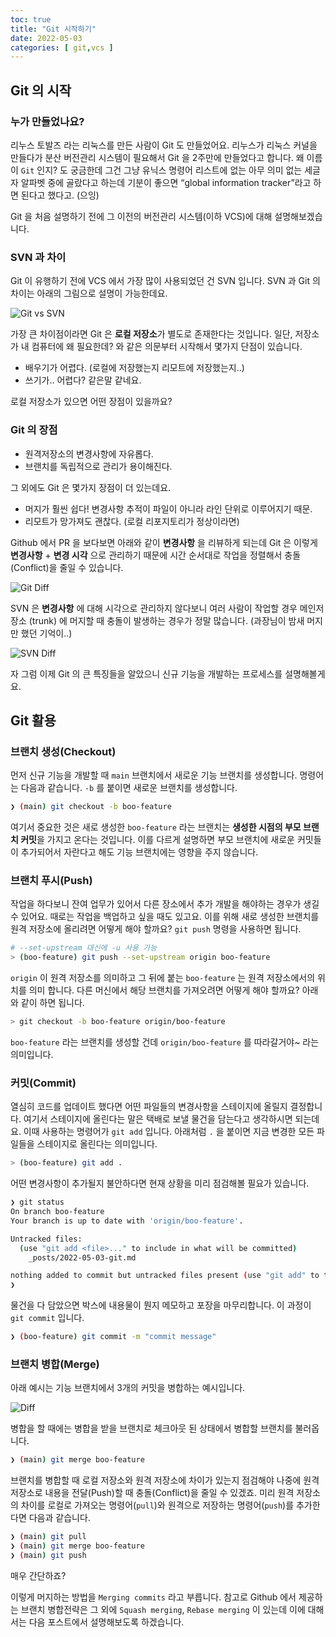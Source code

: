 ```yaml
---
toc: true
title: "Git 시작하기"
date: 2022-05-03
categories: [ git,vcs ]
---
```


## Git 의 시작

### 누가 만들었나요?

리누스 토발즈 라는 리눅스를 만든 사람이 Git 도 만들었어요. 리누스가 리눅스 커널을 만들다가 분산 버전관리 시스템이 필요해서 Git 을 2주만에 만들었다고 합니다. 왜 이름이 `Git` 인지? 도 궁금한데 그건 그냥 유닉스 명령어 리스트에 없는 아무 의미 없는 세글자 알파벳 중에 골랐다고 하는데 기분이 좋으면 “global information tracker”라고 하면 된다고 했다고. (으잉)

Git 을 처음 설명하기 전에 그 이전의 버전관리 시스템(이하 VCS)에 대해 설명해보겠습니다.

### SVN 과 차이

Git 이 유행하기 전에 VCS 에서 가장 많이 사용되었던 건 SVN 입니다. SVN 과 Git 의 차이는 아래의 그림으로 설명이 가능한데요.

![Git vs SVN](https://raw.githubusercontent.com/urunimi/urunimi.github.io/master/_posts/2021-05-03/git-0.png)

가장 큰 차이점이라면 Git 은 **로컬 저장소**가 별도로 존재한다는 것입니다. 일단, 저장소가 내 컴퓨터에 왜 필요한데? 와 같은 의문부터 시작해서 몇가지 단점이 있습니다.

- 배우기가 어렵다. (로컬에 저장했는지 리모트에 저장했는지..)
- 쓰기가.. 어렵다? 같은말 같네요.

로컬 저장소가 있으면 어떤 장점이 있을까요?

### Git 의 장점

- 원격저장소의 변경사항에 자유롭다.
- 브랜치를 독립적으로 관리가 용이해진다.

그 외에도 Git 은 몇가지 장점이 더 있는데요.

- 머지가 훨씬 쉽다! 변경사항 추적이 파일이 아니라 라인 단위로 이루어지기 때문.
- 리모트가 망가져도 괜찮다. (로컬 리포지토리가 정상이라면)

Github 에서 PR 을 보다보면 아래와 같이 **변경사항** 을 리뷰하게 되는데 Git 은 이렇게 **변경사항** + **변경 시각** 으로 관리하기 때문에 시간 순서대로 작업을 정렬해서 충돌(Conflict)을 줄일 수 있습니다. 

![Git Diff](https://raw.githubusercontent.com/urunimi/urunimi.github.io/master/_posts/2021-05-03/git-1.png)

SVN 은 **변경사항** 에 대해 시각으로 관리하지 않다보니 여러 사람이 작업할 경우 메인저장소 (trunk) 에 머지할 때 충돌이 발생하는 경우가 정말 많습니다. (과장님이 밤새 머지만 했던 기억이..)

![SVN Diff](https://raw.githubusercontent.com/urunimi/urunimi.github.io/master/_posts/2021-05-03/git-2.png)

자 그럼 이제 Git 의 큰 특징들을 알았으니 신규 기능을 개발하는 프로세스를 설명해볼게요.

## Git 활용

### 브랜치 생성(Checkout)

먼저 신규 기능을 개발할 때 `main` 브랜치에서 새로운 기능 브랜치를 생성합니다. 명령어는 다음과 같습니다. `-b` 를 붙이면 새로운 브랜치를 생성합니다.

```bash
❯ (main) git checkout -b boo-feature
```

여기서 중요한 것은 새로 생성한 `boo-feature` 라는 브랜치는 **생성한 시점의 부모 브랜치 커밋**을 가지고 온다는 것입니다. 이를 다르게 설명하면 부모 브랜치에 새로운 커밋들이 추가되어서 자란다고 해도 기능 브랜치에는 영향을 주지 않습니다.

### 브랜치 푸시(Push)

작업을 하다보니 잔여 업무가 있어서 다른 장소에서 추가 개발을 해야하는 경우가 생길 수 있어요. 때로는 작업을 백업하고 싶을 때도 있고요. 이를 위해 새로 생성한 브랜치를 원격 저장소에 올리려면 어떻게 해야 할까요? `git push` 명령을 사용하면 됩니다.

```bash
# --set-upstream 대신에 -u 사용 가능
> (boo-feature) git push --set-upstream origin boo-feature
```

`origin` 이 원격 저장소를 의미하고 그 뒤에 붙는 `boo-feature` 는 원격 저장소에서의 위치를 의미 합니다.
다른 머신에서 해당 브랜치를 가져오려면 어떻게 해야 할까요? 아래와 같이 하면 됩니다.

```bash
> git checkout -b boo-feature origin/boo-feature
```

`boo-feature` 라는 브랜치를 생성할 건데 `origin/boo-feature` 를 따라갈거야~ 라는 의미입니다.

### 커밋(Commit)

열심히 코드를 업데이트 했다면 어떤 파일들의 변경사항을 스테이지에 올릴지 결정합니다. 여기서 스테이지에 올린다는 말은 택배로 보낼 물건을 담는다고 생각하시면 되는데요. 이때 사용하는 명령어가 `git add` 입니다. 아래처럼 `.` 을 붙이면 지금 변경한 모든 파일들을 스테이지로 올린다는 의미입니다.

```bash
> (boo-feature) git add .
```

어떤 변경사항이 추가될지 불안하다면 현재 상황을 미리 점검해볼 필요가 있습니다.

```bash
❯ git status
On branch boo-feature
Your branch is up to date with 'origin/boo-feature'.

Untracked files:
  (use "git add <file>..." to include in what will be committed)
	_posts/2022-05-03-git.md

nothing added to commit but untracked files present (use "git add" to track)
❯
```

물건을 다 담았으면 박스에 내용물이 뭔지 메모하고 포장을 마무리합니다. 이 과정이 `git commit` 입니다.

```bash
❯ (boo-feature) git commit -m "commit message"
```

### 브랜치 병합(Merge)

아래 예시는 기능 브랜치에서 3개의 커밋을 병합하는 예시입니다.

![Diff](https://raw.githubusercontent.com/urunimi/urunimi.github.io/master/_posts/2021-05-03/git-3.png)

병합을 할 때에는 병합을 받을 브랜치로 체크아웃 된 상태에서 병합할 브랜치를 불러옵니다.

```bash
❯ (main) git merge boo-feature
```

브랜치를 병합할 때 로컬 저장소와 원격 저장소에 차이가 있는지 점검해야 나중에 원격 저장소로 내용을 전달(Push)할 때 충돌(Conflict)을 줄일 수 있겠죠. 미리 원격 저장소의 차이를 로컬로 가져오는 명령어(`pull`)와 원격으로 저장하는 명령어(`push`)를 추가한다면 다음과 같습니다.

```bash
❯ (main) git pull
❯ (main) git merge boo-feature
❯ (main) git push
```

매우 간단하죠?

이렇게 머지하는 방법을 `Merging commits` 라고 부릅니다. 참고로 Github 에서 제공하는 브랜치 병합전략은 그 외에 `Squash merging`, `Rebase merging` 이 있는데 이에 대해서는 다음 포스트에서 설명해보도록 하겠습니다.
